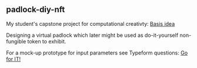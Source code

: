 ## padlock-diy-nft

My student's capstone project for computational creativty: [Basis idea](Padlock_DIY_NFT.pptx)

Designing a virtual padlock which later might be used as do-it-yourself non-fungible token to exhibit.

For a mock-up prototype for input parameters see Typeform questions: [Go for IT!](https://d23ts0502kd.typeform.com/to/PJymS2qK?typeform-source=email-button)
